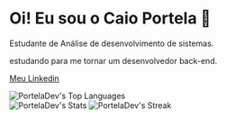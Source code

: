 <h1>Oi! Eu sou o Caio Portela 👋</h1>
<p>Estudante de Análise de desenvolvimento de sistemas.</p>
<p>estudando para me tornar um desenvolvedor back-end.</p>

<a href="http://https://www.linkedin.com/in/caioportelas/">Meu Linkedin</a></br>

![PortelaDev's Top Languages](https://github-readme-stats.vercel.app/api/top-langs/?username=PortelaDev&theme=tokyonight&show_icons=true&hide_border=true&layout=compact)</br>
![PortelaDev's Stats](https://github-readme-stats.vercel.app/api?username=PortelaDev&theme=tokyonight&show_icons=true&hide_border=true&count_private=false)
![PortelaDev's Streak](https://github-readme-streak-stats.herokuapp.com/?user=PortelaDev&theme=tokyonight&hide_border=true)
